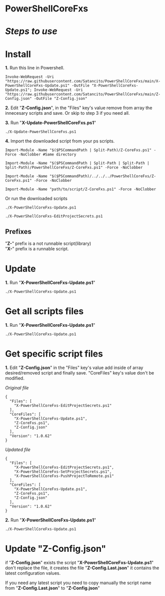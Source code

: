 # **PowerShellCoreFxs**


# ***Steps to use***

# Install

**1.** Run this line in Powershell.

```
Invoke-WebRequest -Uri "https://raw.githubusercontent.com/Satancito/PowerShellCoreFxs/main/X-PowerShellCoreFxs-Update.ps1" -OutFile "X-PowerShellCoreFxs-Update.ps1"; Invoke-WebRequest -Uri "https://raw.githubusercontent.com/Satancito/PowerShellCoreFxs/main/Z-Config.json" -OutFile "Z-Config.json"
```

**2.** Edit "**Z-Config.json**", in the "Files" key's value remove from array the innecesary scripts and save. Or skip to step 3 if you need all.

**3.** Run "**X-Update-PowerShellCoreFxs.ps1**"

```
./X-Update-PowerShellCoreFxs.ps1
```

**4.** Import the downloaded script from your ps scripts.  
```
Import-Module -Name "$($PSCommandPath | Split-Path)/Z-CoreFxs.ps1" -Force -NoClobber #Same directory

Import-Module -Name "$($PSCommandPath | Split-Path | Split-Path | Split-Path)/PowerShellCoreFxs/Z-CoreFxs.ps1" -Force -NoClobber

Import-Module -Name "$($PSCommandPath)/../../../PowerShellCoreFxs/Z-CoreFxs.ps1" -Force -NoClobber

Import-Module -Name "path/to/script/Z-CoreFxs.ps1" -Force -NoClobber
```

Or run the downloaded scripts

```
./X-PowerShellCoreFxs-Update.ps1
```
```
./X-PowerShellCoreFxs-EditProjectSecrets.ps1
```

## Prefixes
"**Z-**" prefix is a not runnable script(library)   
"**X-**" prefix is a runnable script.

# Update

**1.** Run "**X-PowerShellCoreFxs-Update.ps1**" 

```
./X-PowerShellCoreFxs-Update.ps1
```

# Get all scripts files 

**1.** Run "**X-PowerShellCoreFxs-Update.ps1**" 

```
./X-PowerShellCoreFxs-Update.ps1
```

# Get specific script files
**1.** Edit "**Z-Config.json**" in the "Files" key's value add inside of array desired/removed script and finally save. "CoreFiles" key's value don't be modified.

*Original file*
```
{
  "Files": [
    "X-PowerShellCoreFxs-EditProjectSecrets.ps1"
  ],
  "CoreFiles": [
    "X-PowerShellCoreFxs-Update.ps1",
    "Z-CoreFxs.ps1",
    "Z-Config.json"
  ],
  "Version": "1.0.62"
}
```

*Updated file*
```
{
  "Files": [
    "X-PowerShellCoreFxs-EditProjectSecrets.ps1",
    "X-PowerShellCoreFxs-SetProjectSecrets.ps1",
    "X-PowerShellCoreFxs-PushProjectToRemote.ps1"
  ],
  "CoreFiles": [
    "X-PowerShellCoreFxs-Update.ps1",
    "Z-CoreFxs.ps1",
    "Z-Config.json"
  ],
  "Version": "1.0.62"
}
```

**2.** Run "**X-PowerShellCoreFxs-Update.ps1**" 
```
./X-PowerShellCoreFxs-Update.ps1
```

# Update "Z-Config.json"
if "**Z-Config.json**" exists the script "**X-PowerShellCoreFxs-Update.ps1**" don't replace the file, it creates the file "**Z-Config.Last.json**" it contains the latest configuration values.

If you need any latest script you need to copy manually the script name from "**Z-Config.Last.json**" to "**Z-Config.json**"